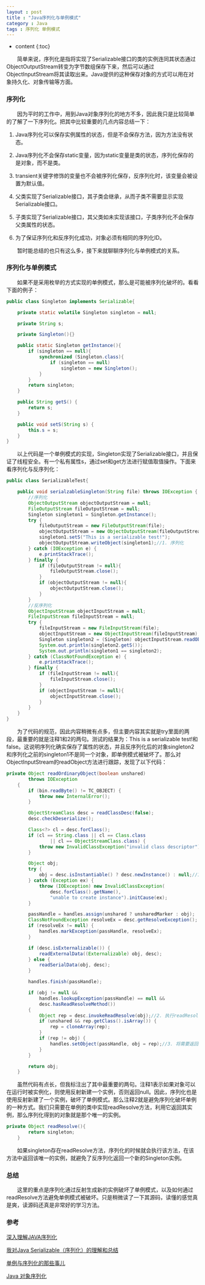 ```yaml
---
layout : post
title : "Java序列化与单例模式"
category : Java
tags : 序列化 单例模式
---
```

* content
{:toc}

　　简单来说，序列化是指将实现了Serializable接口的类的实例连同其状态通过ObjectOutputStream转变为字节数组保存下来，然后可以通过ObjectInputStream将其读取出来。Java提供的这种保存对象的方式可以用在对象持久化、对象传输等方面。






### 序列化

　　因为平时的工作中，用到Java对象序列化的地方不多，因此我只是比较简单的了解了一下序列化。把其中比较重要的几点内容总结一下：

1. Java序列化可以保存实例属性的状态，但是不会保存方法，因为方法没有状态。

2. Java序列化不会保存static变量，因为static变量是类的状态，序列化保存的是对象，而不是类。

3. transient关键字修饰的变量也不会被序列化保存，反序列化时，该变量会被设置为默认值。

4. 父类实现了Serializable接口，其子类会继承，从而子类不需要显示实现Serializable接口。

5. 子类实现了Serializable接口，其父类如未实现该接口，子类序列化不会保存父类属性的状态。

6. 为了保证序列化和反序列化成功，对象必须有相同的序列化ID。

　　暂时能总结的也只有这么多，接下来就聊聊序列化与单例模式的关系。

### 序列化与单例模式

　　如果不是采用枚举的方式实现的单例模式，那么是可能被序列化破坏的。看看下面的例子：

```java
public class Singleton implements Serializable{

    private static volatile Singleton singleton = null;

    private String s;

    private Singleton(){}

    public static Singleton getInstance(){
        if (singleton == null){
            synchronized (Singleton.class){
                if (singleton == null)
                    singleton = new Singleton();
            }
        }
        return singleton;
    }

    public String getS() {
        return s;
    }

    public void setS(String s) {
        this.s = s;
    }
}
```

　　以上代码是一个单例模式的实现，Singleton实现了Serializable接口，并且保证了线程安全。有一个私有属性s，通过set和get方法进行赋值取值操作。下面来看序列化与反序列化：

```java
public class SerializableTest{

    public void serialzableSingleton(String file) throws IOException {
        //序列化
        ObjectOutputStream objectOutputStream = null;
        FileOutputStream fileOutputStream = null;
        Singleton singleton1 = Singleton.getInstance();
        try {
            fileOutputStream = new FileOutputStream(file);
            objectOutputStream = new ObjectOutputStream(fileOutputStream);
            singleton1.setS("This is a serializable test!");
            objectOutputStream.writeObject(singleton1);//1. 序列化
        } catch (IOException e) {
            e.printStackTrace();
        } finally {
            if (fileOutputStream != null){
                fileOutputStream.close();
            }
            if (objectOutputStream != null){
                objectOutputStream.close();
            }
        }
        //反序列化
        ObjectInputStream objectInputStream = null;
        FileInputStream fileInputStream = null;
        try {
            fileInputStream = new FileInputStream(file);
            objectInputStream = new ObjectInputStream(fileInputStream);
            Singleton singleton2 = (Singleton) objectInputStream.readObject();//2. 反序列化
            System.out.println(singleton2.getS());
            System.out.println(singleton1 == singleton2);
        } catch (ClassNotFoundException e) {
            e.printStackTrace();
        } finally {
            if (fileInputStream != null){
                fileInputStream.close();
            }
            if (objectInputStream != null){
                objectInputStream.close();
            }
        }
    }
}
```

　　为了代码的规范，因此内容稍微有点多，但主要内容其实就是try里面的两段，最重要的就是注释1和2的两句。测试的结果为：This is a serializable test!和false。这说明序列化确实保存了属性的状态，并且反序列化后的对象singleton2和序列化之前的singleton1不是同一个对象，即单例模式被破坏了。那么对ObjectInputStream的readObject方法进行跟踪，发现了以下代码：

```java
private Object readOrdinaryObject(boolean unshared)
        throws IOException
    {
        if (bin.readByte() != TC_OBJECT) {
            throw new InternalError();
        }

        ObjectStreamClass desc = readClassDesc(false);
        desc.checkDeserialize();

        Class<?> cl = desc.forClass();
        if (cl == String.class || cl == Class.class
                || cl == ObjectStreamClass.class) {
            throw new InvalidClassException("invalid class descriptor");
        }

        Object obj;
        try {
            obj = desc.isInstantiable() ? desc.newInstance() : null;//1.对象是否可以进行实例化
        } catch (Exception ex) {
            throw (IOException) new InvalidClassException(
                desc.forClass().getName(),
                "unable to create instance").initCause(ex);
        }

        passHandle = handles.assign(unshared ? unsharedMarker : obj);
        ClassNotFoundException resolveEx = desc.getResolveException();
        if (resolveEx != null) {
            handles.markException(passHandle, resolveEx);
        }

        if (desc.isExternalizable()) {
            readExternalData((Externalizable) obj, desc);
        } else {
            readSerialData(obj, desc);
        }

        handles.finish(passHandle);

        if (obj != null &&
            handles.lookupException(passHandle) == null &&
            desc.hasReadResolveMethod())
        {
            Object rep = desc.invokeReadResolve(obj);//2. 执行readResolve方法
            if (unshared && rep.getClass().isArray()) {
                rep = cloneArray(rep);
            }
            if (rep != obj) {
                handles.setObject(passHandle, obj = rep);//3. 将需要返回的obj指向rep
            }
        }

        return obj;
    }
```

　　虽然代码有点长，但我标注出了其中最重要的两句。注释1表示如果对象可以在运行时被实例化，则使用反射新建一个实例，否则返回null。因此，序列化也是使用反射新建了一个实例，破坏了单例模式。那么注释2就是避免序列化破坏单例的一种方式。我们只需要在单例的类中实现readResolve方法，利用它返回其实例，那么序列化得到的对象就是那个唯一的实例。

```java
private Object readResolve(){
        return singleton;
    }
```

　　如果singleton存在readResolve方法，序列化的时候就会执行该方法，在该方法中返回该唯一的实例，就避免了反序列化返回一个新的Singleton实例。

### 总结

　　这里的重点是序列化通过反射生成新的实例破坏了单例模式，以及如何通过readResolve方法避免单例模式被破坏。只是稍微读了一下其源码，读懂的感觉真是爽，读源码还真是非常好的学习方法。

### 参考

[深入理解JAVA序列化](https://www.cnblogs.com/wxgblogs/p/5849951.html)

[我对Java Serializable（序列化）的理解和总结](http://xiebh.iteye.com/blog/121311)

[单例与序列化的那些事儿](http://www.importnew.com/18030.html)

[Java 对象序列化](https://www.ibm.com/developerworks/cn/java/j-5things1/)